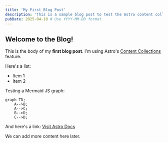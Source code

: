 ```yaml
---
title: 'My First Blog Post'
description: 'This is a sample blog post to test the Astro content collections setup.'
pubDate: 2025-04-10 # Use YYYY-MM-DD format
---
```


## Welcome to the Blog!

This is the body of my **first blog post**. I'm using Astro's [Content Collections](https://docs.astro.build/en/guides/content-collections/) feature.

Here's a list:

- Item 1
- Item 2

Testing a Mermaid JS graph:

```mermaid
graph TD;
    A-->B;
    A-->C;
    B-->D;
    C-->D;
```

And here's a link:
[Visit Astro Docs](https://docs.astro.build/)

We can add more content here later.
